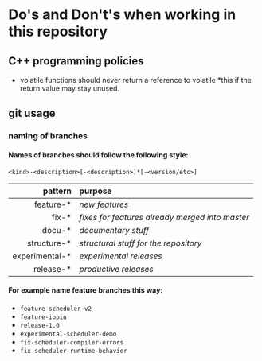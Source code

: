 # Do's and Don't's when working in this repository

## C++ programming policies

* volatile functions should never return a reference to volatile *this if the return value may stay unused.


## git usage

### naming of branches

#### Names of branches should follow the following style:
`<kind>-<description>[-<description>]*[-<version/etc>]`

  | pattern | purpose |
  | -------:|:------- |
  | feature-* | _new features_ |
  | fix-* | _fixes for features already merged into master_ |
  | docu-* | _documentary stuff_ |
  | structure-* | _structural stuff for the repository_ |
  | experimental-* | _experimental releases_ |
  | release-* | _productive releases_ |

#### For example name feature branches this way:
* `feature-scheduler-v2`
* `feature-iopin`
* `release-1.0`
* `experimental-scheduler-demo`
* `fix-scheduler-compiler-errors`
* `fix-scheduler-runtime-behavior`
